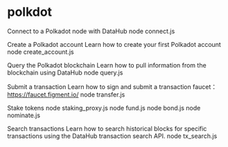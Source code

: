 # polkdot

Connect to a Polkadot node with DataHub
node connect.js

Create a Polkadot account 
Learn how to create your first Polkadot account
node create_account.js

Query the Polkadot blockchain
Learn how to pull information from the blockchain using DataHub
node query.js

Submit a transaction
Learn how to sign and submit a transaction
faucet： https://faucet.figment.io/
node transfer.js

Stake tokens
node staking_proxy.js
node fund.js
node bond.js
node nominate.js

Search transactions
Learn how to search historical blocks for specific transactions using the DataHub transaction search API.
node tx_search.js
